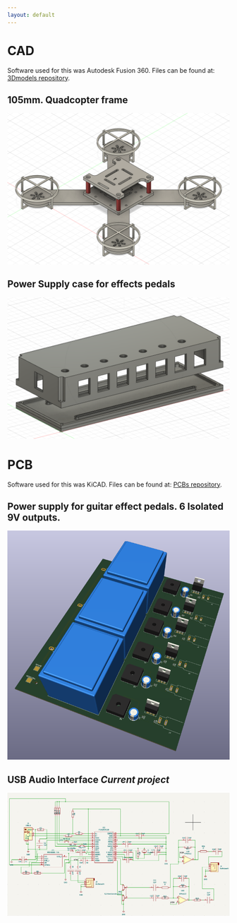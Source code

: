```yaml
---
layout: default
---
```


# CAD

Software used for this was Autodesk Fusion 360.
Files can be found at: [3Dmodels repository](https://github.com/mffellay/3Dmodels).

## 105mm. Quadcopter frame

![Branching](https://github.com/mffellay/3Dmodels/blob/main/Drone105mm/drone.png)

## Power Supply case for effects pedals

![Branching](https://github.com/mffellay/3Dmodels/blob/main/Power%20Supply%20case/casepsu.png)



# PCB

Software used for this was KiCAD.
Files can be found at: [PCBs repository](https://github.com/mffellay/PCBs).

## Power supply for guitar effect pedals. 6 Isolated 9V outputs.

![Branching](https://github.com/mffellay/PCBs/blob/main/PowerSupply/psu.png)

## USB Audio Interface _Current project_

![Branching](https://github.com/mffellay/PCBs/blob/main/USBAudioInterface/audiointerface.png)

